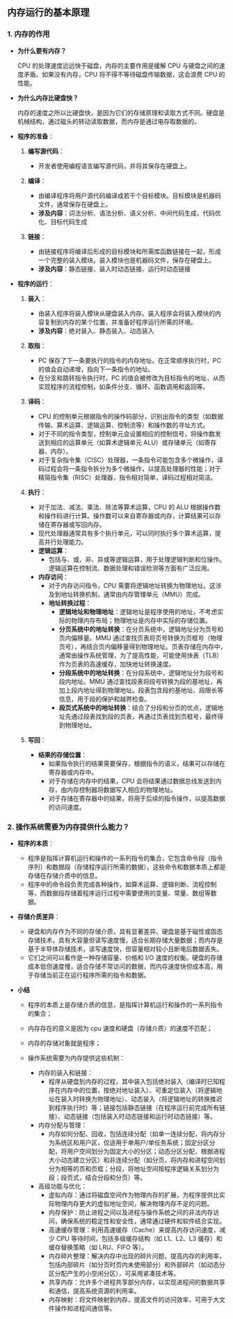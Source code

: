 ## 内存运行的基本原理

### 1. 内存的作用

- **为什么要有内存？**

  CPU 的处理速度远远快于磁盘，内存的主要作用是缓解 CPU 与硬盘之间的速度矛盾。如果没有内存，CPU 将不得不等待磁盘传输数据，这会浪费 CPU 的性能。

- **为什么内存比硬盘快？**

  内存的速度之所以比硬盘快，是因为它们的存储原理和读取方式不同。硬盘是机械结构，通过磁头的转动读取数据，而内存是通过电存取数据的。

- **程序的准备**：

  1. **编写源代码**：

     - 开发者使用编程语言编写源代码，并将其保存在硬盘上。

  2. **编译**：

     - 由编译程序将用户源代码编译成若干个目标模块。目标模块是机器码文件，通常保存在硬盘上。
     - **涉及内容**：词法分析、语法分析、语义分析、中间代码生成、代码优化、目标代码生成

  3. **链接**：

     - 由链接程序将编译后形成的目标模块和所需库函数链接在一起，形成一个完整的装入模块。装入模块也是机器码文件，保存在硬盘上。
     - **涉及内容**：静态链接、装入时动态链接、运行时动态链接

- **程序的运行**：

  1. **装入**：

     - 由装入程序将装入模块从硬盘装入内存。装入程序会将装入模块的内容复制到内存的某个位置，并准备好程序运行所需的环境。
     - **涉及内容**：绝对装入、静态装入、动态装入

  2. **取指**：

     - PC 保存了下一条要执行的指令的内存地址。在正常顺序执行时，PC 的值会自动递增，指向下一条指令的地址。
     - 在分支和跳转指令执行时，PC 的值会被修改为目标指令的地址，从而实现程序的流程控制，如条件分支、循环、函数调用和返回等。

  3. **译码**：

     - CPU 的控制单元根据指令的操作码部分，识别出指令的类型（如数据传输、算术运算、逻辑运算、控制流等）和操作数的寻址方式。
     - 对于不同的指令类型，控制单元会设置相应的控制信号，将操作数发送到相应的运算单元（如算术逻辑单元 ALU）或存储单元（如寄存器、内存）。
     - 对于复杂指令集（CISC）处理器，一条指令可能包含多个微操作，译码过程会将一条指令拆分为多个微操作，以提高处理器的性能；对于精简指令集（RISC）处理器，指令相对简单，译码过程相对简洁。

  4. **执行**：

     - 对于加法、减法、乘法、除法等算术运算，CPU 的 ALU 根据操作数和操作码进行计算。操作数可以来自寄存器或内存，计算结果可以存储在寄存器或写回内存。
     - 现代处理器通常具有多个执行单元，可以同时执行多个算术运算，提高并行处理能力。
     - **逻辑运算**：
       - 包括与、或、非、异或等逻辑运算，用于处理逻辑判断和位操作。逻辑运算在控制流、数据处理和错误检测等方面有广泛应用。
     - **内存访问**：
       - 对于内存访问指令，CPU 需要将逻辑地址转换为物理地址。这涉及到地址转换机制，通常由内存管理单元（MMU）完成。
       - **地址转换过程**：
         - **逻辑地址和物理地址**：逻辑地址是程序使用的地址，不考虑实际的物理内存布局；物理地址是内存中实际的存储位置。
         - **分页系统中的地址转换**：在分页系统中，逻辑地址分为页号和页内偏移量。MMU 通过查找页表将页号转换为页框号（物理页号），再结合页内偏移量得到物理地址。页表存储在内存中，通常由操作系统管理，为了提高性能，可能使用快表（TLB）作为页表的高速缓存，加快地址转换速度。
         - **分段系统中的地址转换**：在分段系统中，逻辑地址分为段号和段内地址。MMU 通过查找段表将段号转换为段的基地址，再加上段内地址得到物理地址。段表包含段的基地址、段限长等信息，用于段的保护和越界检查。
         - **段页式系统中的地址转换**：结合了分段和分页的优点，逻辑地址先通过段表找到段的页表，再通过页表找到页框号，最终得到物理地址。

  5. **写回**：

     - **结果的存储位置**：
       - 如果指令执行的结果需要保存，根据指令的语义，结果可以存储在寄存器或内存中。
       - 对于存储在内存中的结果，CPU 会将结果通过数据总线发送到内存，由内存控制器将数据写入相应的物理地址。
       - 对于存储在寄存器中的结果，将用于后续的指令操作，以提高数据的访问速度。

### 2. 操作系统需要为内存提供什么能力？

- **程序的本质**：

  - 程序是指挥计算机运行和操作的一系列指令的集合，它包含命令段（指令序列）和数据段（存储程序运行所需的数据）。这些命令和数据本质上都是存储在存储介质中的信息。
  - 程序中的命令段负责完成各种操作，如算术运算、逻辑判断、流程控制等，而数据段存储着程序运行过程中需要使用的变量、常量、数组等数据。

- **存储介质差异**：

  - 硬盘和内存作为不同的存储介质，具有显著差异。硬盘是基于磁性或固态存储技术，具有大容量但读写速度慢，适合长期存储大量数据；而内存是基于半导体存储技术，读写速度快，但容量相对较小且断电后数据丢失。
  - 它们之间可以看作是一种存储容量、价格和 I/O 速度的权衡。硬盘的存储成本低但速度慢，适合存储不常访问的数据，而内存速度快但成本高，用于存储当前正在运行程序所需的指令和数据。

- **小结**

  - 程序的本质上是存储介质的信息，是指挥计算机运行和操作的一系列指令的集合；
  - 内存存在的意义是因为 cpu 速度和硬盘（存储介质）的速度不匹配；
  - 内存的存储对象就是程序；

  - 操作系统需要为内存提供这些机制：
    - 内存的装入和链接：
      - 程序从硬盘到内存的过程，其中装入包括绝对装入（编译时已知程序在内存中的位置，按绝对地址装入）、可重定位装入（将逻辑地址在装入时转换为物理地址）、动态装入（将逻辑地址的转换推迟到程序执行时）等；链接包括静态链接（在程序运行前完成所有链接）、动态链接（包括装入时动态链接和运行时动态链接）等。
    - 内存分配与管理：
      - 内存如何分配、回收，包括连续分配（如单一连续分配，将内存分为系统区和用户区，仅适用于单用户/单任务系统；固定分区分配，将用户空间划分为固定大小的分区；动态分区分配，根据进程大小动态建立分区）和非连续分配（如分页，将内存和进程空间划分为相等的页和页框；分段，将地址空间按程序逻辑关系划分为段；段页式，结合分段和分页）等。
    - 高级功能与优化：
      - 虚拟内存：通过将磁盘空间作为物理内存的扩展，为程序提供比实际物理内存更大的虚拟地址空间，解决物理内存不足的问题。
      - 内存保护：防止进程之间以及进程与操作系统之间的非法内存访问，确保系统的稳定性和安全性，通常通过硬件和软件结合实现。
      - 高速缓存管理：利用高速缓存（Cache）来提高内存访问速度，减少 CPU 等待时间，包括多级缓存结构（如 L1、L2、L3 缓存）和缓存替换策略（如 LRU、FIFO 等）。
      - 内存碎片整理：解决内存中出现的碎片问题，提高内存的利用率，包括内部碎片（如分页时页内未使用部分）和外部碎片（如动态分区分配产生的小空闲分区），可采用紧凑技术等。
      - 共享内存：允许多个进程共享部分内存，以实现进程间的数据共享和通信，提高系统资源的利用率。
      - 内存映射：将文件映射到内存，提高文件的访问效率，可用于大文件操作和进程间通信等。
